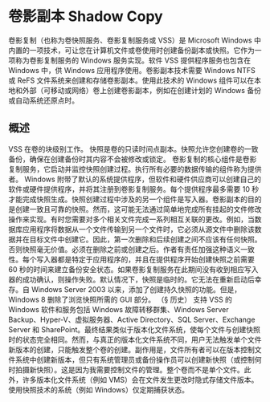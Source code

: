 # 卷影副本 Shadow Copy 

卷影复制（也称为卷快照服务、卷影复制服务或 VSS）是 Microsoft Windows  中内置的一项技术，可让您在计算机文件或卷使用时创建备份副本或快照。它作为一项称为卷影复制服务的 Windows 服务实现。软件 VSS  提供程序服务也包含在 Windows 中，供 Windows 应用程序使用。卷影副本技术需要 Windows NTFS 或 ReFS  文件系统来创建和存储卷影副本。使用此技术的 Windows 组件可以在本地和外部（可移动或网络）卷上创建卷影副本，例如在创建计划的  Windows 备份或自动系统还原点时。

## 概述

VSS 在卷的块级别工作。 快照是卷的只读时间点副本。快照允许您创建卷的一致备份，确保在创建备份时其内容不会被修改或锁定。 卷影复制的核心组件是卷影复制服务，它启动并监控快照创建过程。执行所有必要的数据传输的组件称为提供者。 Windows  附带了默认的系统提供程序，但软件和硬件供应商可以创建自己的软件或硬件提供程序，并将其注册到卷影复制服务。每个提供程序最多需要 10  秒才能完成快照生成。快照创建过程中涉及的另一个组件是写入器。卷影副本的目的是创建一致且可靠的快照。然而，这可能无法通过简单地完成所有挂起的文件修改操作来实现。有时您需要对多个相关文件完成一系列相互关联的更改。例如，当数据库应用程序将数据从一个文件传输到另一个文件时，它必须从源文件中删除该数据并在目标文件中创建它。因此，第一次删除和后续创建之间不应该有任何快照。否则快照毫无价值。必须在删除之前或创建之后。作者有责任加强这种语义一致性。每个写入器都是特定于应用程序的，并且在提供程序开始创建快照之前需要  60  秒的时间来建立备份安全状态。如果卷影复制服务在此期间没有收到相应写入器的成功确认，则操作失败。默认情况下，快照是临时的。它无法在重新启动后幸存。自  Windows Server 2003 以来，添加了创建持久快照的功能。但是，Windows 8 删除了浏览快照所需的 GUI 部分。 （§  历史） 支持 VSS 的 Windows 软件和服务包括 Windows 故障转移群集、Windows Server  Backup、Hyper-V、虚拟服务器、Active Directory、SQL Server、Exchange Server 和  SharePoint。最终结果类似于版本化文件系统，使每个文件与创建快照时的状态完全相同。然而，与真正的版本化文件系统不同，用户无法触发单个文件新版本的创建，只能触发整个卷的创建。副作用是，文件所有者可以在版本控制文件系统中创建新版本，但只有系统管理员或备份操作员可以创建新快照（或控制何时拍摄新快照）。这是因为我需要控制文件的管理。整个卷而不是单个文件。此外，许多版本化文件系统（例如  VMS）会在文件发生更改时隐式存储文件版本。使用快照技术的系统（例如 Windows）仅定期捕获状态。
